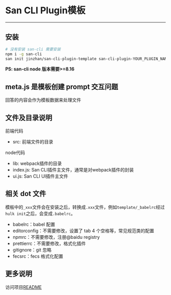 # San CLI Plugin模板

---

## 安装

```bash
# 没有安装 san-cli 需要安装
npm i -g san-cli
san init jinzhan/san-cli-plugin-template san-cli-plugin-YOUR_PLUGIN_NAME
```

**PS: san-cli node 版本需要>=8.16**

## meta.js 是模板创建 prompt 交互问题

回答的内容会作为模板数据来处理文件

## 文件及目录说明

前端代码

- src: 前端文件的目录

node代码

- lib: webpack插件的目录
- index.js: San CLI插件主文件，通常是对webpack插件的封装
- ui.js: San CLI UI插件主文件


## 相关 dot 文件

模板中的`_xxx`文件会在安装之后，转换成`.xxx`文件，例如`template/_babelrc`经过`hulk init`之后，会变成`.babelrc`。

-   babelrc：babel 配置
-   editorconfig：不需要修改，设置了 tab 4 个空格等，常见规范类的配置
-   npmrc：不需要修改，注册@baidu registry
-   prettierrc：不需要修改，格式化插件
-   gitignore：git 忽略
-   fecsrc：fecs 格式化配置

## 更多说明

访问项目[README](./src/README.md)
